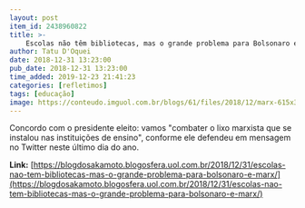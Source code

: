 ```yaml
---
layout: post
item_id: 2438960822
title: >-
    Escolas não têm bibliotecas, mas o grande problema para Bolsonaro é Marx
author: Tatu D'Oquei
date: 2018-12-31 13:23:00
pub_date: 2018-12-31 13:23:00
time_added: 2019-12-23 21:41:23
categories: [refletimos]
tags: [educação]
image: https://conteudo.imguol.com.br/blogs/61/files/2018/12/marx-615x300.jpg
---
```


Concordo com o presidente eleito: vamos "combater o lixo marxista que se instalou nas instituições de ensino", conforme ele defendeu em mensagem no Twitter neste último dia do ano.

**Link:** [https://blogdosakamoto.blogosfera.uol.com.br/2018/12/31/escolas-nao-tem-bibliotecas-mas-o-grande-problema-para-bolsonaro-e-marx/](https://blogdosakamoto.blogosfera.uol.com.br/2018/12/31/escolas-nao-tem-bibliotecas-mas-o-grande-problema-para-bolsonaro-e-marx/)

